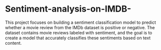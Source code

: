 # Sentiment-analysis-on-IMDB-
This project focuses on building a sentiment classification model to predict whether a movie review from the IMDb dataset is positive or negative. The dataset contains movie reviews labeled with sentiment, and the goal is to create a model that accurately classifies these sentiments based on text content.
